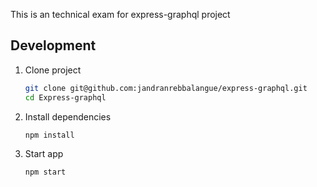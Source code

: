 This is an technical exam for express-graphql project


## Development

1. Clone project

   ```bash
   git clone git@github.com:jandranrebbalangue/express-graphql.git
   cd Express-graphql
   ```

2. Install dependencies

   ```bash
   npm install
   ```

3. Start app

   ```bash
   npm start
   ```
